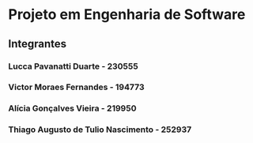 # Projeto em Engenharia de Software

## Integrantes

### Lucca Pavanatti Duarte - 230555
### Victor Moraes Fernandes - 194773

### Alícia Gonçalves Vieira - 219950

### Thiago Augusto de Tulio Nascimento - 252937
